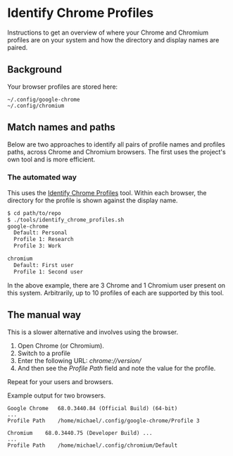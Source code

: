 # Identify Chrome Profiles

Instructions to get an overview of where your Chrome and Chromium profiles are on your system and how the directory and display names are paired.


## Background

Your browser profiles are stored here:

```
~/.config/google-chrome
~/.config/chromium
```


## Match names and paths

Below are two approaches to identify all pairs of profile names and profiles paths, across Chrome and Chromium browsers. The first uses the project's own tool and is more efficient.


### The automated way

This uses the [Identify Chrome Profiles](/tools/identify_chrome_profiles.sh) tool. Within each browser, the directory for the profile is shown against the display name.

```bash
$ cd path/to/repo
$ ./tools/identify_chrome_profiles.sh
google-chrome
  Default: Personal
  Profile 1: Research
  Profile 3: Work

chromium
  Default: First user
  Profile 1: Second user
```

In the above example, there are 3 Chrome and 1 Chromium user present on this system. Arbitrarily, up to 10 profiles of each are supported by this tool.


## The manual way

This is a slower alternative and involves using the browser.

1. Open Chrome (or Chromium).
2. Switch to a profile
3. Enter the following URL: _chrome://version/_
4. And then see the _Profile Path_ field and note the value for the profile.

Repeat for your users and browsers.

Example output for two browsers.

```
Google Chrome   68.0.3440.84 (Official Build) (64-bit)
...
Profile Path    /home/michael/.config/google-chrome/Profile 3
```

```
Chromium    68.0.3440.75 (Developer Build) ...
...
Profile Path    /home/michael/.config/chromium/Default
```
